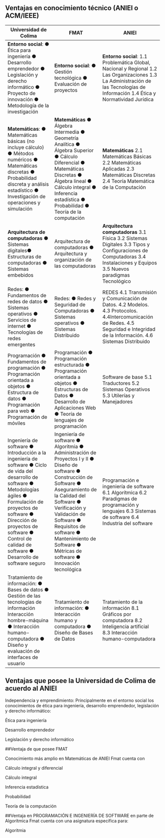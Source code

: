 ## Ventajas en conocimiento técnico (ANIEI o ACM/IEEE)  
| Universidad de Colima |FMAT |ANIEI|
| ----------- | ----------- |-----------|
| **Entorno social**:  ● Ética para ingeniería ● Desarrollo emprendedor ● Legislación y derecho informático ● Proyecto de innovación ● Metodología de la investigación | **Entorno social**:  ● Gestión tecnológica ● Evaluación de proyectos |**Entorno social**: 1.1 Problemática Global, Nacional y Regional  1.2 Las Organizaciones  1.3 La Administración de las Tecnologías de Información  1.4 Ética y Normatividad Jurídica 
|**Matemáticas**: ● Matemáticas básicas (no incluye cálculo) ● Métodos numéricos ● Matemáticas discretas ● Probabilidad discreta y análisis estadístico ● Investigación de operaciones y simulación|**Matemáticas** ● Álgebra Intermedia ● Geometría Analítica ● Álgebra Superior ● Cálculo Diferencial ● Matemáticas Discretas ● Álgebra lineal ● Cálculo integral ● Inferencia estadística ● Probabilidad ● Teoría de la computación|**Matemáticas** 2.1 Matemáticas Básicas  2.2 Matemáticas Aplicadas  2.3 Matemáticas Discretas  2.4 Teoría Matemática de la Computación|
|**Arquitectura de computadoras** ● Sistemas digitales● Estructuras de computadoras ● Sistemas embebidos|Arquitectura de computadoras ● Arquitectura y organización de las computadoras |**Arquitectura computadoras** 3.1 Física  3.2 Sistemas Digitales  3.3 Tipos y Configuraciones de Computadoras  3.4 Instalaciones y Equipos 3.5 Nuevos paradigmas Tecnológico | 
|Redes:  ● Fundamentos de redes de datos  ● Sistemas operativos  ● Servicios de internet  ● Tecnologías de redes emergentes  |Redes: ● Redes y Seguridad de Computadoras ● Sistemas operativos ● Sistemas Distribuido |REDES 4.1 Transmisión y Comunicación de Datos.  4.2 Modelos.  4.3 Protocolos.  4.4Intercomunicación de Redes.  4.5 Seguridad e Integridad de la Información.  4.6 Sistemas Distribuido |
|Programación  ● Fundamentos de programación  ● Programación orientada a objetos ● Estructura de datos  ● Programación para web  ● Programación de móviles  |Programación ● Programación estructurada ● Programación orientada a objetos ● Estructuras de Datos ● Desarrollo de Aplicaciones Web ● Teoría de lenguajes de programación |Software de base 5.1 Traductores  5.2 Sistemas Operativos  5.3 Utilerías y Manejadores |
|Ingeniería de software  ● Introducción a la ingeniería de software  ● Ciclo de vida del desarrollo de software  ● Metodologías ágiles  ● Formulación de proyectos de software ● Dirección de proyectos de software  ● Control de calidad de software  ● Desarrollo de software seguro|Ingeniería de software ● Algoritmia ● Administración de Proyectos I y II ● Diseño de software ● Construcción de Software ● Aseguramiento de la Calidad del Software ● Verificación y Validación de Software ● Requisitos de software ● Mantenimiento de Software ● Métricas de software ● Innovación tecnológica |Programación e ingeniería de software 6.1 Algorítmica  6.2 Paradigmas de programación y lenguajes 6.3 Sistemas de software  6.4 Industria del software |
|Tratamiento de información:  ● Bases de datos  ● Gestión de las tecnologías de información Interacción hombre-máquina  ● Interacción humano-computadora  ● Diseño y evaluación de interfaces de usuario |Tratamiento de información:  ● Interacción humano y computadora ● Diseño de Bases de Datos |Tratamiento de la información 8.1 Gráficos por computadora 8.2 Inteligencia artificial  8.3 Interacción humano-computadora|
## Ventajas que posee la Universidad de Colima de acuerdo al ANIEI

Independencia y emprendimiento: Principalmente en el entorno social los conocimientos de ética para ingeniería, desarrollo emprendedor, legislación y derecho informático: 

Ética para ingeniería 

Desarrollo emprendedor 

Legislación y derecho informático 

##Ventaja de que posee FMAT

Conocimiento más amplio en Matemáticas de ANIEI Fmat cuenta con 

Cálculo integral y diferencial 

Cálculo integral  

Inferencia estadística  

Probabilidad  

Teoría de la computación  

##Ventaja en PROGRAMACIÓN	E	INGENIERÍA	DE	SOFTWARE en parte de Algorítmica Fmat cuenta con una asignatura específica para:

Algoritmia 
